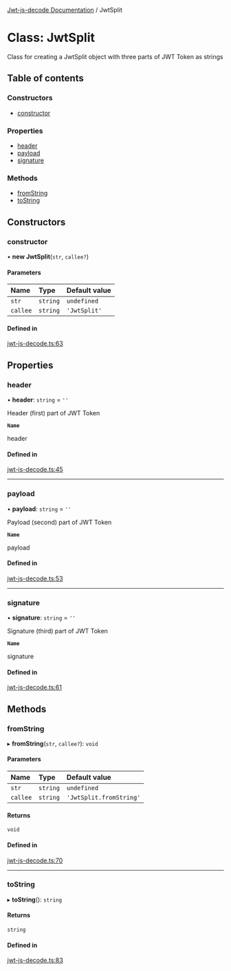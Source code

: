 [Jwt-js-decode Documentation](../README.md) / JwtSplit

# Class: JwtSplit

Class for creating a JwtSplit object with three parts of JWT Token as strings

## Table of contents

### Constructors

- [constructor](JwtSplit.md#constructor)

### Properties

- [header](JwtSplit.md#header)
- [payload](JwtSplit.md#payload)
- [signature](JwtSplit.md#signature)

### Methods

- [fromString](JwtSplit.md#fromstring)
- [toString](JwtSplit.md#tostring)

## Constructors

### constructor

• **new JwtSplit**(`str`, `callee?`)

#### Parameters

| Name | Type | Default value |
| :------ | :------ | :------ |
| `str` | `string` | `undefined` |
| `callee` | `string` | `'JwtSplit'` |

#### Defined in

[jwt-js-decode.ts:63](https://github.com/tomitribe/jwt-js-decode/blob/ba2e9b8/src/jwt-js-decode.ts#L63)

## Properties

### header

• **header**: `string` = `''`

Header (first) part of JWT Token

**`Name`**

header

#### Defined in

[jwt-js-decode.ts:45](https://github.com/tomitribe/jwt-js-decode/blob/ba2e9b8/src/jwt-js-decode.ts#L45)

___

### payload

• **payload**: `string` = `''`

Payload (second) part of JWT Token

**`Name`**

payload

#### Defined in

[jwt-js-decode.ts:53](https://github.com/tomitribe/jwt-js-decode/blob/ba2e9b8/src/jwt-js-decode.ts#L53)

___

### signature

• **signature**: `string` = `''`

Signature (third) part of JWT Token

**`Name`**

signature

#### Defined in

[jwt-js-decode.ts:61](https://github.com/tomitribe/jwt-js-decode/blob/ba2e9b8/src/jwt-js-decode.ts#L61)

## Methods

### fromString

▸ **fromString**(`str`, `callee?`): `void`

#### Parameters

| Name | Type | Default value |
| :------ | :------ | :------ |
| `str` | `string` | `undefined` |
| `callee` | `string` | `'JwtSplit.fromString'` |

#### Returns

`void`

#### Defined in

[jwt-js-decode.ts:70](https://github.com/tomitribe/jwt-js-decode/blob/ba2e9b8/src/jwt-js-decode.ts#L70)

___

### toString

▸ **toString**(): `string`

#### Returns

`string`

#### Defined in

[jwt-js-decode.ts:83](https://github.com/tomitribe/jwt-js-decode/blob/ba2e9b8/src/jwt-js-decode.ts#L83)
